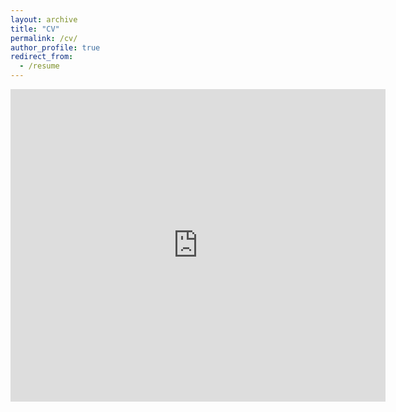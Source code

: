 ```yaml
---
layout: archive
title: "CV"
permalink: /cv/
author_profile: true
redirect_from:
  - /resume
---
```


<!--
reference : https://bensdm.github.io/portfolio/
-->
<embed src="https://behnazHp.github.io/files/ResumeBehnaz.pdf" type="application/pdf" width="600px" height="500px" />
